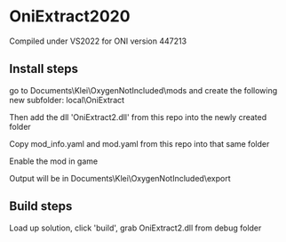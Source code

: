 # OniExtract2020

Compiled under VS2022 for ONI version 447213

## Install steps

go to Documents\Klei\OxygenNotIncluded\mods and create the following new subfolder: local\OniExtract

Then add the dll 'OniExtract2.dll' from this repo into the newly created folder

Copy mod_info.yaml and mod.yaml from this repo into that same folder

Enable the mod in game

Output will be in Documents\Klei\OxygenNotIncluded\export


## Build steps

Load up solution, click 'build', grab OniExtract2.dll from debug folder